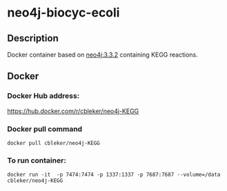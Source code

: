 # neo4j-biocyc-ecoli

## Description

Docker container based on [neo4j:3.3.2](https://github.com/neo4j/docker-neo4j-publish/tree/d2ac73d32328f299d14aad08bb82e7daefe1e575/3.3.2/community) containing KEGG reactions. 

## Docker

### Docker Hub address: 

https://hub.docker.com/r/cbleker/neo4j-KEGG

### Docker pull command 

    docker pull cbleker/neo4j-KEGG

### To run container:

    docker run -it  -p 7474:7474 -p 1337:1337 -p 7687:7687 --volume=/data cbleker/neo4j-KEGG
